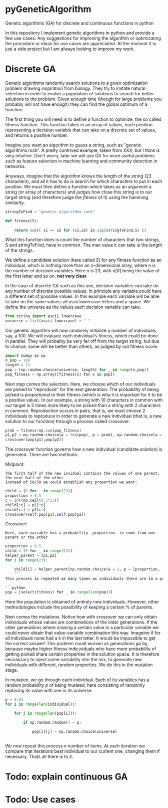 # pyGeneticAlgorithm
Genetic algorithms (GA) for discrete and continuous functions in python

In this repository I implement genetic algorithms in python and provide a few use cases. Any suggestions for improving the algorithm or optimizating the procedure or ideas for use cases are appreciated. At the moment it is just a side project but I am always looking to improve my work.


# Discrete GA

Genetic algorithms randomly search solutions to a given optimization problem drawing inspiration from biology. They try to imitate natural selection in order to evolve a population of solutions to search for better solutions to the problem. Given enough time (though for large problems you probably will not have enough) they can find the global optimum of a function.

The first thing you will need is to define a function to optimize, the so called fitness function. This function takes in an array of values, each position representing a decision variable that can take on a discrete set of values, and returns a positive number.

Imagine you want an algorithm to guess a string, such as "genetic algorithms rock". A pretty contrived example, taken from XXX, but I think is very intuitive. Don't worry, later we will use GA for more useful problems such as feature selection in machine learning and community detection in networks. 

Anyways, imagine that the algorithm knows the length of the string (23 characters), and all it has to do is search for which characters to put in each position. We must then define a function which takes as an argument a string (or array of characters) and judges how close this string is to our target string (and therefore judge the *fitness* of it) using the hamming similarity.

```python
stringToFind = "genetic algorithms rock"

def fitness(S):
    
    return sum([ s1 == s2 for (s1,s2) in zip(stringToFind,S) ])
```

What this function does is count the number of characters that two strings, S and stringToFind, have in common. The max value it can take is the length of the strings. 


We define a candidate solution (here called _S_) for any fitness function as an individual, which is nothing more than an n-dimensional array, where n is the number of decision  variables. Here n is 23, with n[0] being the value of the first letter and so on. **not very clear**

In the case of discrete GA such as this one, decision variables can take on any number of discrete possible values. In principle any variable could have a different set of possible values. In this example each variable will be able to take on the same values: all ascii lowercase letters and a space. We define the universe as the values each decision variable can take.

```python
from string import ascii_lowercase
universe = list(ascii_lowercase) + " "
```

Our genetic algorithm will now randomly initialize a number of individuals, say, a 100. We will evaluate each individual's fitness, which could be done in parallel. They will probably be very far off from the target string, but due to chance, some will be better than others, as judged by out fitness score.

```python
import numpy as np
n_pop = 100
length = 23
pop = [np.random.choice(universe, length) for _ in range(n_pop)]
pop_fitness = np.array([fitness(x) for x in pop])
```

Next step comes the selection. Here, we choose which of our individuals are picked to "reproduce" for the next generation. The probability of being picked is proportional to their fitness (which is why it is important for it to be a positive value). In our example, a string with 10 characters in common with our target is 5 times more likely to be picked than a string with 2 characters in common. Reproduction occurs in pairs, that is, we must choose 2 individuals to reproduce in order to generate a new individual (that is, a new solution to our function) through a process called crossover:

```python
prob = fitness/np.sum(pop_fitness)
p1,p2 = np.random.choice(a = len(pop), p = prob), np.random.choice(a = len(self.pop), p = prob)
crossover(pop[p1],pop[p2])
```

The crossover function governs how a new individual (candidate solution) is generated. There are two methods:

Midpoint:

    The first half of the new invidual contains the values of one parent, the next half of the other
    Instead of 50/50 we could establish any proportion we want:
    
```python    
child = [0 for _ in range(23)]
proportion = 0.5
c = int(np.ceil(0.5*23))
child[:c] = p1[:c]
child[c:] = p2[c:]
crossover(self.pop[p1],self.pop[p2])
```
    
Crossover:

    Here, each variable has a probability _proportion_ to come from one parent or the other
```python    
proportion = 0.5
child = [0 for _ in range(23)]
helper_parent = [p1,p2]
for i in range(23):

    child[i] = helper_parent[np.random.choice(a = 2, p = [proportion, 1 - proportion])][i] 
    ```
This process is repeated as many times as individuals there are in a population, giving way to a new generation of indivuals. By preferentially combining individuals with high fitness, hopefully this new generation will have better solutions for our problem. For example, if one individual had a correct character in the first half of the string and another in the second half of the string, by combining them in the correct way we can obtain an individual with 2 correct characters. We could also obtain an individual with 0 correct characters in the strings. On a population level we expect the fitness to increase however. Besides, the creation of suboptimal individuals helps explore areas of the input domain, which given time can give way to better solutions.

```python
pop = [select(fitness) for _ in range(len(pop))]
```

Here the population is obtained of entirely new individuals. However, other methodologies include the possibility of keeping a certain % of parents.

Next comes the mutations. Notice how with crossover we can only obtain individuals whose values are combinations of the older generations. If the older generations where missing a certain value in a particular variable we could never obtain that value-variable combination this way. Imageine if for all individuals none had a k in the last letter. It would be impossible to get the correct answer! This problem could worsen as generations go by, because maybe higher fitness indic¡viduals who have more probability of getting picked share certain properties in the solution space. It is therefore neccessary to inject some variability into the mix, to generate new individuals with different, random properties. We do this in the mutation stage.

In mutation, we go through each individual. Each of its variables has a random probability _p_ of being mutated, here consisting of randomly replacing its value with one in its universe:

```python
p = 0.01
for i in range(len(individual)):

    for j in range(len(pop[i])):

        if np.random.random() < p:

            pop[i][j] = np.random.choice(universe)
     
```

We now repeat this process n number of items. At each iteration we compare that iterations best individual to our current one, changing them if necessary. Thatś all there is to it.


# Todo: explain continuous GA
# Todo: Use cases
